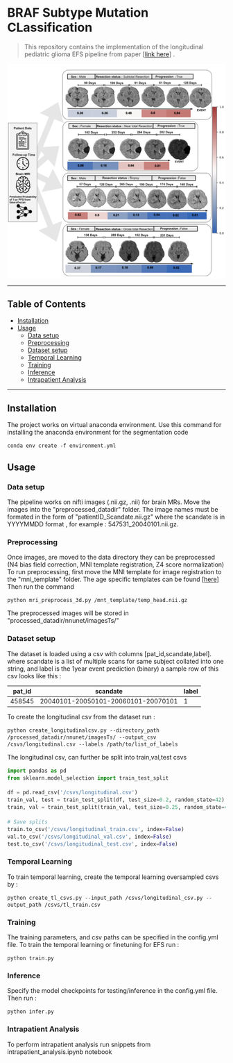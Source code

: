 # BRAF Subtype Mutation CLassification 
> This repository contains the implementation of the longitudinal pediatric glioma EFS pipeline from paper [[link here](https://www.medrxiv.org/content/10.1101/2024.06.04.24308434v1.full-text)]  .

![Banner or Screenshot](fig.png)


---

## Table of Contents
- [Installation](#installation)
- [Usage](#usage)
   - [Data setup](#data-setup)
    - [Preprocessing](#preprocessing)
    - [Dataset setup](#dataset-setup)
    - [Temporal Learning](#temporal-learning)
    - [Training](#training)
    - [Inference](#inference)
    - [Intrapatient Analysis](#intrapatient-analysis)
---

## Installation
The project works on virtual anaconda environment.
Use this command for installing the anaconda environment for the segmentation code
```shell
conda env create -f environment.yml
```


## Usage 

### Data setup
The pipeline works on nifti images (.nii.gz, .nii) for brain MRs. Move the images into the "preprocessed_datadir" folder. 
The image names must be formated in the form of "patientID_Scandate.nii.gz" where the scandate is in YYYYMMDD format , for example : 547531_20040101.nii.gz.

### Preprocessing 
Once images, are moved to the data directory they can be preprocessed (N4 bias field correction, MNI template registration, Z4 score normalization)
To run preprocessing, first move the MNI template for image registration to the "mni_template" folder. The age specific templates can be found [[here](https://nist.mni.mcgill.ca/pediatric-atlases-4-5-18-5y/)] 
Then run the command 
```shell 
python mri_preprocess_3d.py /mnt_template/temp_head.nii.gz
```
The preprocessed images will be stored in "processed_datadir/nnunet/imagesTs/"

### Dataset setup 
The dataset is loaded using a csv with columns [pat_id,scandate,label]. where scandate is a list of multiple scans for same subject collated into one string, and label is the 1year event prediction (binary)
a sample row of this csv looks like this :

| pat_id | scandate | label |
|---------|---------|---------|
| 458545  | 20040101-20050101-20060101-20070101  | 1  |

To create the longitudinal csv from the dataset run :
```shell 
python create_longitudinalcsv.py --directory_path /processed_datadir/nnunet/imagesTs/ --output_csv /csvs/longitudinal.csv --labels /path/to/list_of_labels
```
The longitudinal csv, can further be split into train,val,test csvs 
```python 
import pandas as pd
from sklearn.model_selection import train_test_split

df = pd.read_csv('/csvs/longitudinal.csv')
train_val, test = train_test_split(df, test_size=0.2, random_state=42)
train, val = train_test_split(train_val, test_size=0.25, random_state=42)

# Save splits 
train.to_csv('/csvs/longitudinal_train.csv', index=False)
val.to_csv('/csvs/longitudinal_val.csv', index=False)
test.to_csv('/csvs/longitudinal_test.csv', index=False)
```

### Temporal Learning 
To train temporal learning, create the temporal learning oversampled csvs by :
```shell
python create_tl_csvs.py --input_path /csvs/longitudinal_csv.py --output_path /csvs/tl_train.csv
```

### Training 
The training parameters, and csv paths can be specified in the config.yml file. 
To train the temporal learning or finetuning for EFS run :
```shell
python train.py
```

### Inference
Specify the model checkpoints for testing/inference in the config.yml file. Then run :
```shell
python infer.py
```

### Intrapatient Analysis 
To perform intrapatient analysis run snippets from intrapatient_analysis.ipynb notebook

